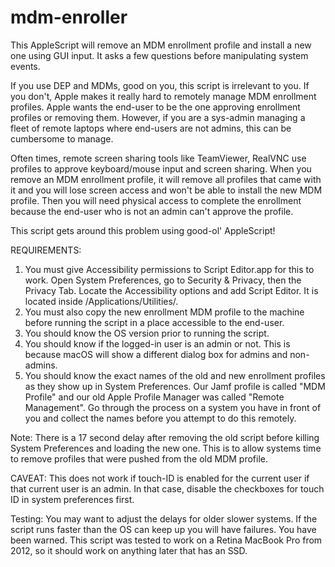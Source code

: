 # mdm-enroller
This AppleScript will remove an MDM enrollment profile and install a new one using GUI input. It asks a few questions before manipulating system events.

If you use DEP and MDMs, good on you, this script is irrelevant to you. If you don't, Apple makes it really hard to remotely manage MDM enrollment profiles. Apple wants the end-user to be the one approving enrollment profiles or removing them. However, if you are a sys-admin managing a fleet of remote laptops where end-users are not admins, this can be cumbersome to manage.

Often times, remote screen sharing tools like TeamViewer, RealVNC use profiles to approve keyboard/mouse input and screen sharing. When you remove an MDM enrollment profile, it will remove all profiles that came with it and you will lose screen access and won't be able to install the new MDM profile. Then you will need physical access to complete the enrollment because the end-user who is not an admin can't approve the profile.

This script gets around this problem using good-ol' AppleScript!

REQUIREMENTS:
1. You must give Accessibility permissions to Script Editor.app for this to work. Open System Preferences, go to Security & Privacy, then the Privacy Tab. Locate the Accessibility options and add Script Editor. It is located inside /Applications/Utilities/.
2. You must also copy the new enrollment MDM profile to the machine before running the script in a place accessible to the end-user.
3. You should know the OS version prior to running the script.
4. You should know if the logged-in user is an admin or not. This is because macOS will show a different dialog box for admins and non-admins.
5. You should know the exact names of the old and new enrollment profiles as they show up in System Preferences. Our Jamf profile is called "MDM Profile" and our old Apple Profile Manager was called "Remote Management". Go through the process on a system you have in front of you and collect the names before you attempt to do this remotely.

Note: There is a 17 second delay after removing the old script before killing System Preferences and loading the new one. This is to allow systems time to remove profiles that were pushed from the old MDM profile.

CAVEAT: This does not work if touch-ID is enabled for the current user if that current user is an admin. In that case, disable the checkboxes for touch ID in system preferences first.

Testing: You may want to adjust the delays for older slower systems. If the script runs faster than the OS can keep up you will have failures. You have been warned.
This script was tested to work on a Retina MacBook Pro from 2012, so it should work on anything later that has an SSD.
